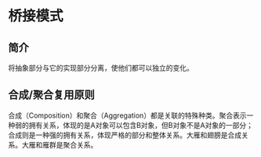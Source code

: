 # 桥接模式

## 简介

将抽象部分与它的实现部分分离，使他们都可以独立的变化。

## 合成/聚合复用原则

合成（Composition）和聚合（Aggregation）都是关联的特殊种类。聚合表示一种弱的拥有关系，体现的是A对象可以包含B对象，但B对象不是A对象的一部分；合成则是一种强的拥有关系，体现严格的部分和整体关系。大雁和翅膀是合成关系。大雁和雁群是聚合关系。

